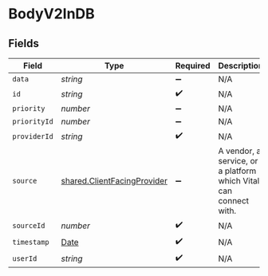 # BodyV2InDB


## Fields

| Field                                                                                         | Type                                                                                          | Required                                                                                      | Description                                                                                   | Example                                                                                       |
| --------------------------------------------------------------------------------------------- | --------------------------------------------------------------------------------------------- | --------------------------------------------------------------------------------------------- | --------------------------------------------------------------------------------------------- | --------------------------------------------------------------------------------------------- |
| `data`                                                                                        | *string*                                                                                      | :heavy_minus_sign:                                                                            | N/A                                                                                           |                                                                                               |
| `id`                                                                                          | *string*                                                                                      | :heavy_check_mark:                                                                            | N/A                                                                                           |                                                                                               |
| `priority`                                                                                    | *number*                                                                                      | :heavy_minus_sign:                                                                            | N/A                                                                                           |                                                                                               |
| `priorityId`                                                                                  | *number*                                                                                      | :heavy_minus_sign:                                                                            | N/A                                                                                           |                                                                                               |
| `providerId`                                                                                  | *string*                                                                                      | :heavy_check_mark:                                                                            | N/A                                                                                           |                                                                                               |
| `source`                                                                                      | [shared.ClientFacingProvider](../../../sdk/models/shared/clientfacingprovider.md)             | :heavy_minus_sign:                                                                            | A vendor, a service, or a platform which Vital can connect with.                              | {<br/>"name": "Oura",<br/>"slug": "oura",<br/>"logo": "https://logo_url.com"<br/>}            |
| `sourceId`                                                                                    | *number*                                                                                      | :heavy_check_mark:                                                                            | N/A                                                                                           |                                                                                               |
| `timestamp`                                                                                   | [Date](https://developer.mozilla.org/en-US/docs/Web/JavaScript/Reference/Global_Objects/Date) | :heavy_check_mark:                                                                            | N/A                                                                                           |                                                                                               |
| `userId`                                                                                      | *string*                                                                                      | :heavy_check_mark:                                                                            | N/A                                                                                           |                                                                                               |
